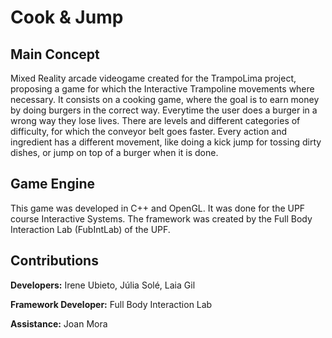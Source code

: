 # Cook & Jump

## Main Concept

Mixed Reality arcade videogame created for the TrampoLima project, proposing a game for which the Interactive Trampoline movements where necessary. It consists on a cooking game, where the goal is to earn money by doing burgers in the correct way. Everytime the user does a burger in a wrong way they lose lives. There are levels and different categories of difficulty, for which the conveyor belt goes faster. Every action and ingredient has a different movement, like doing a kick jump for tossing dirty dishes, or jump on top of a burger when it is done.



## Game Engine

This game was developed in C++ and OpenGL. It was done for the UPF course Interactive Systems. The framework was created by the Full Body Interaction Lab (FubIntLab) of the UPF.

## Contributions

**Developers:** Irene Ubieto, Júlia Solé, Laia Gil

**Framework Developer:** Full Body Interaction Lab

**Assistance:** Joan Mora

